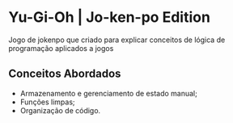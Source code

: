 # Yu-Gi-Oh | Jo-ken-po Edition

Jogo de jokenpo que criado para explicar conceitos de lógica de programação aplicados a jogos

## Conceitos Abordados

- Armazenamento e gerenciamento de estado manual;
- Funções limpas;
- Organização de código.
